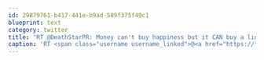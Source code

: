 ```yaml
---
id: 29879761-b417-441e-b9ad-589f375f49c1
blueprint: text
category: twitter
title: "RT @DeathStarPR: Money can't buy happiness but it CAN buy a lightsaber you can use to cut people's arms off and isn't that REAL happines ..."
caption: 'RT <span class="username username_linked">@<a href="https://twitter.com/DeathStarPR" title="Death Star PR">DeathStarPR</a></span>: Money can''t buy happiness but it CAN buy a lightsaber you can use to cut people''s arms off and isn''t that REAL happines ...'
---
```

